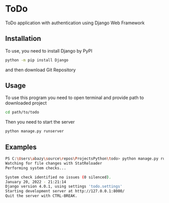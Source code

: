 # ToDo
ToDo application with authentication using Django Web Framework
## Installation
To use, you need to install Django by
PyPI

```bash
python -m pip install Django
```
and then download Git Repository
## Usage
To use this program you need to open terminal and provide path to downloaded project

```bash
cd path/to/todo 
```
Then you need to start the server

```bash
python manage.py runserver
```

## Examples
```bash
PS C:\Users\abazy\source\repos\ProjectsPython\todo> python manage.py runserver
Watching for file changes with StatReloader
Performing system checks...

System check identified no issues (0 silenced).
January 20, 2022 - 21:21:14
Django version 4.0.1, using settings 'todo.settings'
Starting development server at http://127.0.0.1:8000/
Quit the server with CTRL-BREAK.
```
